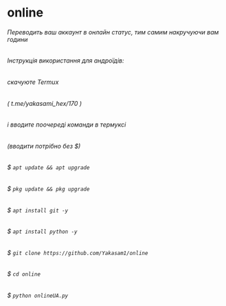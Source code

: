 # online
###### Переводить ваш аккаунт в онлайн статус, тим самим накручуючи вам години 
###### Інструкція використання для андроїдів:
###### скачуюте Termux
###### ( t.me/yakasami_hex/170 )
###### і вводите поочереді команди в термуксі
###### (вводити потрібно без $)
###### $ ```apt update && apt upgrade```
###### $ ```pkg update && pkg upgrade```
###### $ ```apt install git -y```
###### $ ```apt install python -y```
###### $ ```git clone https://github.com/Yakasam1/online```
###### $ ```cd online```
###### $ ```python onlineUA.py```
